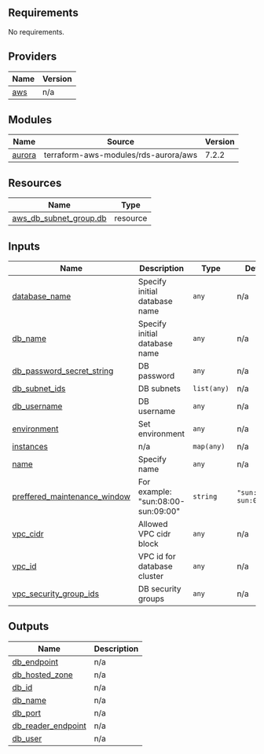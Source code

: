 <!-- BEGIN_TF_DOCS -->
## Requirements

No requirements.

## Providers

| Name | Version |
|------|---------|
| <a name="provider_aws"></a> [aws](#provider\_aws) | n/a |

## Modules

| Name | Source | Version |
|------|--------|---------|
| <a name="module_aurora"></a> [aurora](#module\_aurora) | terraform-aws-modules/rds-aurora/aws | 7.2.2 |

## Resources

| Name | Type |
|------|------|
| [aws_db_subnet_group.db](https://registry.terraform.io/providers/hashicorp/aws/latest/docs/resources/db_subnet_group) | resource |

## Inputs

| Name | Description | Type | Default | Required |
|------|-------------|------|---------|:--------:|
| <a name="input_database_name"></a> [database\_name](#input\_database\_name) | Specify initial database name | `any` | n/a | yes |
| <a name="input_db_name"></a> [db\_name](#input\_db\_name) | Specify initial database name | `any` | n/a | yes |
| <a name="input_db_password_secret_string"></a> [db\_password\_secret\_string](#input\_db\_password\_secret\_string) | DB password | `any` | n/a | yes |
| <a name="input_db_subnet_ids"></a> [db\_subnet\_ids](#input\_db\_subnet\_ids) | DB subnets | `list(any)` | n/a | yes |
| <a name="input_db_username"></a> [db\_username](#input\_db\_username) | DB username | `any` | n/a | yes |
| <a name="input_environment"></a> [environment](#input\_environment) | Set environment | `any` | n/a | yes |
| <a name="input_instances"></a> [instances](#input\_instances) | n/a | `map(any)` | n/a | yes |
| <a name="input_name"></a> [name](#input\_name) | Specify name | `any` | n/a | yes |
| <a name="input_preffered_maintenance_window"></a> [preffered\_maintenance\_window](#input\_preffered\_maintenance\_window) | For example: "sun:08:00-sun:09:00" | `string` | `"sun:08:00-sun:09:00"` | no |
| <a name="input_vpc_cidr"></a> [vpc\_cidr](#input\_vpc\_cidr) | Allowed VPC cidr block | `any` | n/a | yes |
| <a name="input_vpc_id"></a> [vpc\_id](#input\_vpc\_id) | VPC id for database cluster | `any` | n/a | yes |
| <a name="input_vpc_security_group_ids"></a> [vpc\_security\_group\_ids](#input\_vpc\_security\_group\_ids) | DB security groups | `any` | n/a | yes |

## Outputs

| Name | Description |
|------|-------------|
| <a name="output_db_endpoint"></a> [db\_endpoint](#output\_db\_endpoint) | n/a |
| <a name="output_db_hosted_zone"></a> [db\_hosted\_zone](#output\_db\_hosted\_zone) | n/a |
| <a name="output_db_id"></a> [db\_id](#output\_db\_id) | n/a |
| <a name="output_db_name"></a> [db\_name](#output\_db\_name) | n/a |
| <a name="output_db_port"></a> [db\_port](#output\_db\_port) | n/a |
| <a name="output_db_reader_endpoint"></a> [db\_reader\_endpoint](#output\_db\_reader\_endpoint) | n/a |
| <a name="output_db_user"></a> [db\_user](#output\_db\_user) | n/a |
<!-- END_TF_DOCS -->